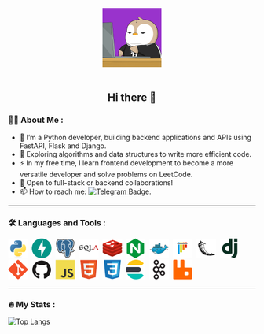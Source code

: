 <div id="header" align="center">
  <img src="laptop-typing.gif" width="120"/>

  <!--
  <div id="badges">
     <a href="https://t.me/vitcoding">
        <img src="https://img.shields.io/badge/Telegram-blue?style=for-the-badge&logo=telegtam&logoColor=white" alt="Telegram Badge" height="20"/>
      </a>
  </div>
  -->
  
  <div id="counter">
    <img src="https://komarev.com/ghpvc/?username=vitcoding&style=flat-square&color=blue" alt=""/>
  </div>
  <div id="hi">
    <h2>
      Hi there 👋
    </h2>
  </div>
</div>


### :man_technologist: About Me :
- :telescope: I’m a Python developer, building backend applications and APIs using FastAPI, Flask and Django.  
- :seedling: Exploring algorithms and data structures to write more efficient code.  
- :zap: In my free time, I learn frontend development to become a more versatile developer and solve problems on LeetCode.
- :rocket: Open to full-stack or backend collaborations!
- :mailbox: How to reach me: [![Telegram Badge](https://img.shields.io/badge/-@vitcoding-blue?style=flat&logo=Telegram&logoColor=white)](https://t.me/vitcoding).

---

### :hammer_and_wrench: Languages and Tools :
<div>
  <img src="https://github.com/devicons/devicon/blob/master/icons/python/python-original.svg" title="Python" alt="Python" width="40" height="40"/>&nbsp;
  <img src="https://github.com/devicons/devicon/blob/master/icons/fastapi/fastapi-original.svg" title="FastAPI" alt="FastAPI" width="40" height="40"/>&nbsp;
  <img src="https://github.com/devicons/devicon/blob/master/icons/postgresql/postgresql-original.svg" title="PostgreSQL" alt="PostgreSQL" width="40" height="40"/>&nbsp;
  <img src="https://github.com/devicons/devicon/blob/master/icons/sqlalchemy/sqlalchemy-original.svg" title="SQLAlchemy" alt="SQLAlchemy" width="40" height="40"/>&nbsp;
  <img src="https://github.com/devicons/devicon/blob/master/icons/redis/redis-original.svg" title="Redis" alt="Redis" width="40" height="40"/>&nbsp;
  <img src="https://github.com/devicons/devicon/blob/master/icons/nginx/nginx-original.svg" title="Nginx" alt="Nginx" width="40" height="40"/>&nbsp;
  <img src="https://github.com/devicons/devicon/blob/master/icons/docker/docker-original.svg" title="Docker" alt="Docker" width="40" height="40"/>&nbsp;
  <img src="https://github.com/devicons/devicon/blob/master/icons/pytest/pytest-original.svg" title="Pytest" alt="Pytest" width="40" height="40"/>&nbsp;
  <img src="https://github.com/devicons/devicon/blob/master/icons/flask/flask-original.svg" title="Flask" alt="Flask" width="40" height="40"/>&nbsp;
  <img src="https://github.com/devicons/devicon/blob/master/icons/django/django-plain.svg" title="Django" alt="Django" width="40" height="40"/>&nbsp;
  <img src="https://github.com/devicons/devicon/blob/master/icons/git/git-original.svg" title="Git" alt="Git" width="40" height="40"/>&nbsp;
  <img src="https://github.com/devicons/devicon/blob/master/icons/github/github-original.svg" title="GitHub" alt="GitHub" width="40" height="40"/>&nbsp;
  <img src="https://github.com/devicons/devicon/blob/master/icons/javascript/javascript-original.svg" title="JavaScript" alt="JavaScript" width="40" height="40"/>&nbsp;
  <img src="https://github.com/devicons/devicon/blob/master/icons/html5/html5-original.svg" title="html5" alt="html5" width="40" height="40"/>&nbsp;
  <img src="https://github.com/devicons/devicon/blob/master/icons/css3/css3-original.svg" title="css3" alt="css3" width="40" height="40"/>&nbsp;
  <img src="https://github.com/devicons/devicon/blob/master/icons/elasticsearch/elasticsearch-original.svg" title="Elasticsearch" alt="Elasticsearch" width="40" height="40"/>&nbsp;
  <img src="https://github.com/devicons/devicon/blob/master/icons/apachekafka/apachekafka-original.svg" title="ApacheKafka" alt="ApacheKafka" width="40" height="40"/>&nbsp;
  <img src="https://github.com/devicons/devicon/blob/master/icons/rabbitmq/rabbitmq-original.svg" title="RabbitMQ" alt="RabbitMQ" width="40" height="40"/>&nbsp;  
</div>

---

### :fire: My Stats :
[![Top Langs](https://github-readme-stats.vercel.app/api/top-langs/?username=vitcoding&layout=compact&theme=tokyonight&show_icons=true)](https://github.com/anuraghazra/github-readme-stats)
